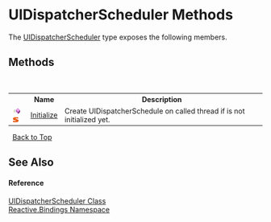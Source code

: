 # UIDispatcherScheduler Methods
 

The <a href="064a2cee-8fb9-c8f2-ba65-a46d37a74c9e">UIDispatcherScheduler</a> type exposes the following members.


## Methods
&nbsp;<table><tr><th></th><th>Name</th><th>Description</th></tr><tr><td>![Public method](media/pubmethod.gif "Public method")![Static member](media/static.gif "Static member")</td><td><a href="136b0429-8527-2594-0de4-05025f34e385">Initialize</a></td><td>
Create UIDispatcherSchedule on called thread if is not initialized yet.</td></tr></table>&nbsp;
<a href="#uidispatcherscheduler-methods">Back to Top</a>

## See Also


#### Reference
<a href="064a2cee-8fb9-c8f2-ba65-a46d37a74c9e">UIDispatcherScheduler Class</a><br /><a href="c3971206-685a-088e-bb60-d89f59135b99">Reactive.Bindings Namespace</a><br />